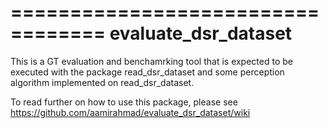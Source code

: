 ==================================
evaluate_dsr_dataset
==================================

This is a GT evaluation and benchamrking tool that is expected to be executed with the package read_dsr_dataset and some perception algorithm implemented on read_dsr_dataset.

To read further on how to use this package, please see
https://github.com/aamirahmad/evaluate_dsr_dataset/wiki

